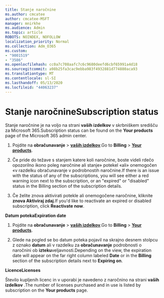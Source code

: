 ```yaml
---
title: Stanje naročnine
ms.author: cmcatee
author: cmcatee-MSFT
manager: mnirkhe
ms.audience: Admin
ms.topic: article
ROBOTS: NOINDEX, NOFOLLOW
localization_priority: Normal
ms.collection: Adm_O365
ms.custom:
- "9001519"
- "3586"
ms.openlocfilehash: cc0a7c708aafc7c6c9680deefd6cbf65991a4d18
ms.sourcegitcommit: a98b25fa3cac9ebba983f4932881d774880aca93
ms.translationtype: MT
ms.contentlocale: sl-SI
ms.lasthandoff: 05/13/2020
ms.locfileid: "44063237"
---
```

# <a name="subscription-status"></a><span data-ttu-id="5843f-102">Stanje naročnine</span><span class="sxs-lookup"><span data-stu-id="5843f-102">Subscription status</span></span>

<span data-ttu-id="5843f-103">Stanje naročnine je na voljo na strani **vaših izdelkov** v skrbniškem središču za Microsoft 365.</span><span class="sxs-lookup"><span data-stu-id="5843f-103">Subscription status can be found on the **Your products** page of the Microsoft 365 admin center.</span></span>

1. <span data-ttu-id="5843f-104">Pojdite na **obračunavanje**  >  **[vaših izdelkov](https://go.microsoft.com/fwlink/p/?linkid=842054)**.</span><span class="sxs-lookup"><span data-stu-id="5843f-104">Go to **Billing** > **[Your products](https://go.microsoft.com/fwlink/p/?linkid=842054)**.</span></span>

2. <span data-ttu-id="5843f-105">Če pride do težave s stanjem katere koli naročnine, boste videli rdečo opozorilno ikono poleg naročnine ali stanje» potekel «ali» onemogočen «v razdelku obračunavanje v podrobnostih naročnine.</span><span class="sxs-lookup"><span data-stu-id="5843f-105">If there is an issue with the status of any of the subscriptions, you will see either a red warning icon next to the subscription, or an "expired" or "disabled" status in the Billing section of the subscription details.</span></span>

3. <span data-ttu-id="5843f-106">Če želite znova aktivirati potekle ali onemogočene naročnine, kliknite **znova Aktiviraj zdaj**.</span><span class="sxs-lookup"><span data-stu-id="5843f-106">If you'd like to reactivate an expired or disabled subscription, click **Reactivate now**.</span></span>

<span data-ttu-id="5843f-107">**Datum poteka**</span><span class="sxs-lookup"><span data-stu-id="5843f-107">**Expiration date**</span></span>

1. <span data-ttu-id="5843f-108">Pojdite na **obračunavanje**  >  **[vaših izdelkov](https://go.microsoft.com/fwlink/p/?linkid=842054)**.</span><span class="sxs-lookup"><span data-stu-id="5843f-108">Go to **Billing** > **[Your products](https://go.microsoft.com/fwlink/p/?linkid=842054)**.</span></span>

2. <span data-ttu-id="5843f-109">Glede na pogled se bo datum poteka pojavil na skrajno desnem stolpcu z oznako **datum** ali v razdelku za **obračunavanje** podrobnosti o naročnini ob **izteku**veljavnosti.</span><span class="sxs-lookup"><span data-stu-id="5843f-109">Depending on the view, the expiration date will appear on the far right column labeled **Date** or in the **Billing** section of the subscription details next to **Expiring on**.</span></span>

<span data-ttu-id="5843f-110">**Licence**</span><span class="sxs-lookup"><span data-stu-id="5843f-110">**Licenses**</span></span>

<span data-ttu-id="5843f-111">Število kupljenih licenc in v uporabi je navedeno z naročnino na strani **vaših izdelkov** .</span><span class="sxs-lookup"><span data-stu-id="5843f-111">The number of licenses purchased and in use is listed by subscription on the **Your products** page.</span></span>


